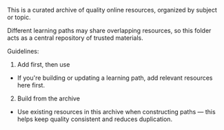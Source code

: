 This is a curated archive of quality online resources, organized by subject or topic.

Different learning paths may share overlapping resources, so this folder acts as a central repository of trusted materials.

Guidelines:
1. Add first, then use
- If you're building or updating a learning path, add relevant resources here first.

2. Build from the archive
- Use existing resources in this archive when constructing paths — this helps keep quality consistent and reduces duplication.
